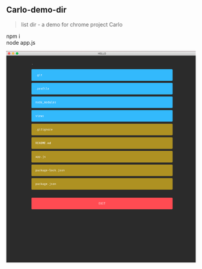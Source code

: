 ## Carlo-demo-dir
> list dir - a demo for chrome project Carlo

npm i   
node app.js

![preview.png](./preview.png)
